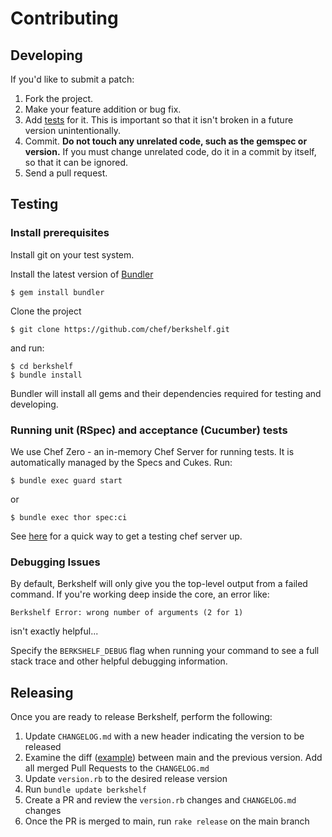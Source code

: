 # Contributing

## Developing

If you'd like to submit a patch:

1. Fork the project.
2. Make your feature addition or bug fix.
3. Add [tests](#testing) for it. This is important so that it isn't broken in a
   future version unintentionally.
4. Commit. **Do not touch any unrelated code, such as the gemspec or version.**
   If you must change unrelated code, do it in a commit by itself, so that it
   can be ignored.
5. Send a pull request.

## Testing

### Install prerequisites

Install git on your test system.

Install the latest version of [Bundler](https://bundler.io/)

    $ gem install bundler

Clone the project

    $ git clone https://github.com/chef/berkshelf.git

and run:

    $ cd berkshelf
    $ bundle install

Bundler will install all gems and their dependencies required for testing and developing.

### Running unit (RSpec) and acceptance (Cucumber) tests

We use Chef Zero - an in-memory Chef Server for running tests. It is automatically managed by the Specs and Cukes. Run:

    $ bundle exec guard start

or
   
    $ bundle exec thor spec:ci

See [here](https://github.com/tdegrunt/vagrant-chef-server-bootstrap) for a
quick way to get a testing chef server up.

### Debugging Issues
By default, Berkshelf will only give you the top-level output from a failed command. If you're working deep inside the core, an error like:

    Berkshelf Error: wrong number of arguments (2 for 1)

isn't exactly helpful...

Specify the `BERKSHELF_DEBUG` flag when running your command to see a full stack trace and other helpful debugging information.

## Releasing

Once you are ready to release Berkshelf, perform the following:

1. Update `CHANGELOG.md` with a new header indicating the version to be released
1. Examine the diff ([example](https://github.com/chef/berkshelf/compare/v8.0.2...main)) between main and the previous version.  Add all merged Pull Requests to the `CHANGELOG.md`
1. Update `version.rb` to the desired release version
1. Run `bundle update berkshelf`
1. Create a PR and review the `version.rb` changes and `CHANGELOG.md` changes
1. Once the PR is merged to main, run `rake release` on the main branch
